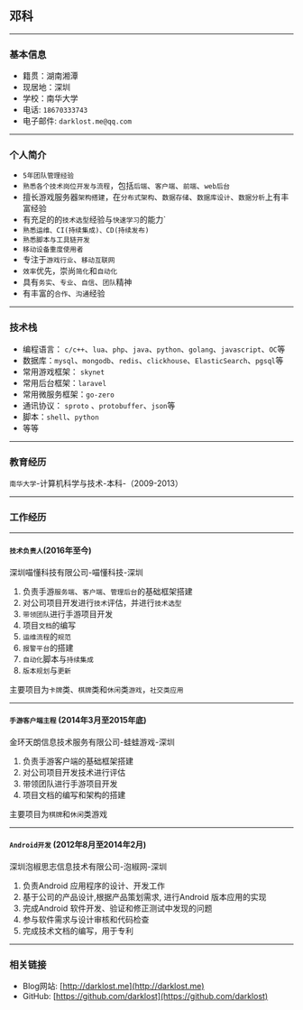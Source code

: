 ## 邓科
---
### 基本信息

- 籍贯：湖南湘潭
- 现居地：深圳
- 学校：南华大学
- 电话: `18670333743`
- 电子邮件: `darklost.me@qq.com`


---

### 个人简介

- `5年团队管理经验`
- `熟悉各个技术岗位开发与流程`，包括`后端`、`客户端`、`前端`、`web后台`
- 擅长游戏服务器`架构搭建`，在`分布式架构`、`数据存储`、`数据库设计`、`数据分析`上有丰富经验
- 有充足的的`技术选型`经验与`快速学习`的能力`
- `熟悉运维、CI(持续集成)、CD(持续发布)`
- `熟悉脚本与工具链开发`
- `移动设备重度使用者` 
- 专注于`游戏行业`、`移动互联网`
- `效率`优先，崇尚`简化`和`自动化`
- 具有`务实`、`专业`、`自信`、`团队`精神
- 有丰富的`合作`、`沟通`经验

--- 

### 技术栈

- 编程语言： `c/c++`、`lua`、`php`、`java`、`python`、`golang`、`javascript`、`OC`等
- 数据库：`mysql`、`mongodb`、`redis`、`clickhouse`、`ElasticSearch`、`pgsql`等
- 常用游戏框架： `skynet`
- 常用后台框架：`laravel`
- 常用微服务框架：`go-zero`
- 通讯协议： `sproto` 、`protobuffer`、`json`等
- 脚本：`shell`、`python`
- 等等

--- 

### 教育经历

`南华大学`-计算机科学与技术-本科-（2009-2013）

--- 

### 工作经历


------- 


#### `技术负责人`(2016年至今)

深圳喵懂科技有限公司-喵懂科技-深圳

1. 负责手游`服务端`、`客户端`、`管理后台`的基础框架搭建
2. 对公司项目开发进行`技术`评估，并进行`技术选型`
3. `带领团队`进行手游项目开发
4. 项目`文档`的编写
5. `运维流程`的`规范`
6. `报警平台`的搭建
7. `自动化`脚本与`持续集成`
8. `版本规划`与`更新`

主要项目为`卡牌`类、`棋牌`类和`休闲`类`游戏`，`社交类应用`


------- 



####  `手游客户端主程` (2014年3月至2015年底)

金环天朗信息技术服务有限公司-蛙蛙游戏-深圳

1. 负责手游客户端的基础框架搭建
2. 对公司项目开发技术进行评估
3. 带领团队进行手游项目开发
4. 项目文档的编写和架构的搭建

主要项目为`棋牌`和`休闲`类游戏


------- 


####  `Android开发` (2012年8月至2014年2月)

深圳泡椒思志信息技术有限公司-泡椒网-深圳

1. 负责Android 应用程序的设计、开发工作
2. 基于公司的产品设计,根据产品策划需求, 进行Android 版本应用的实现
3. 完成Android 软件开发、验证和修正测试中发现的问题
4. 参与软件需求与设计审核和代码检查
5. 完成技术文档的编写，用于专利


--- 

### 相关链接
- Blog网站: [http://darklost.me](http://darklost.me)
- GitHub: [https://github.com/darklost](https://github.com/darklost)
